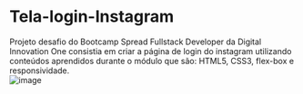 # Tela-login-Instagram
Projeto desafio do Bootcamp Spread Fullstack Developer da Digital Innovation One consistia em criar a página de login do instagram utilizando<br> 
conteúdos aprendidos durante o módulo que são: HTML5, CSS3, flex-box e responsividade.
<br>
![image](https://user-images.githubusercontent.com/78447989/167163629-46ff6fa3-619e-4c06-9aed-77a0b55d276a.png)
